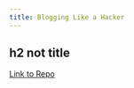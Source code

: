 ```yaml
---
title: Blogging Like a Hacker
---
```

## h2 not title

[Link to Repo](https://github.com/clm-whyte/portfolio-cypress)
